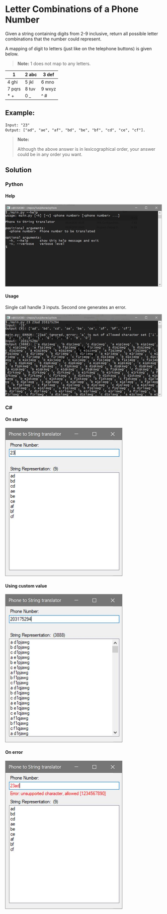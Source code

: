 # Letter Combinations of a Phone Number

Given a string containing digits from 2-9 inclusive, return all possible letter combinations that the number could represent.

A mapping of digit to letters (just like on the telephone buttons) is given below.

> **Note:** 1 does not map to any letters.

| 1       |  2 abc    |  3 def  |
| --------|-----------|---------|
| 4 ghi   |  5 jkl    |  6 mno  |
| 7 pqrs  |  8 tuv    |  9 wxyz |
| \* \+   |  0 _      |  ^ #    |

## Example:

```
Input: "23"
Output: ["ad", "ae", "af", "bd", "be", "bf", "cd", "ce", "cf"].
```

> **Note:**
>
> Although the above answer is in lexicographical order, your answer could be in any order you want.

## Solution
### Python
#### Help
![help](screenshots/py-help.JPG)

#### Usage
Single call handle 3 inputs.
Second one generates an error.

![usage](screenshots/py-usage.JPG)

### C#
#### On startup
![initial](screenshots/cs-initial.JPG)

#### Using custom value
![custom](screenshots/cs-long.JPG)

#### On error
![error](screenshots/cs-error.JPG)